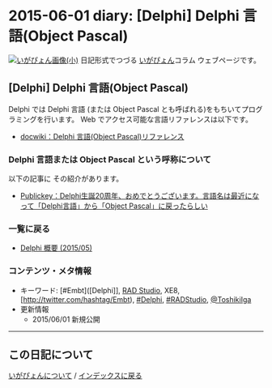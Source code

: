 2015-06-01 diary: [Delphi] Delphi 言語(Object Pascal)
=====================================================================================================
[![いがぴょん画像(小)](https://igapyon.github.io/diary/images/iga200306s.jpg "いがぴょん")](https://igapyon.github.io/diary/memo/memoigapyon.html) 日記形式でつづる [いがぴょん](https://igapyon.github.io/diary/memo/memoigapyon.html)コラム ウェブページです。

## [Delphi] Delphi 言語(Object Pascal)

Delphi では Delphi 言語 (または Object Pascal とも呼ばれる)をもちいてプログラミングを行います。
Web でアクセス可能な言語リファレンスは以下です。

* [docwiki：Delphi 言語(Object Pascal)リファレンス](http://docwiki.embarcadero.com/RADStudio/XE8/ja/Delphi_%E8%A8%80%E8%AA%9E%E3%83%AA%E3%83%95%E3%82%A1%E3%83%AC%E3%83%B3%E3%82%B9)



### Delphi 言語または Object Pascal という呼称について

以下の記事に その紹介があります。

* [Publickey：Delphi生誕20周年、おめでとうございます。言語名は最近になって「Delphi言語」から「Object Pascal」に戻ったらしい](http://www.publickey1.jp/blog/15/delphi20delphiobject_pascal.html)



### 一覧に戻る


* [Delphi 概要 (2015/05)](https://igapyon.github.io/diary/2015/ig150511.html)



### コンテンツ・メタ情報


* キーワード: [#Embt]([Delphi]], [RAD Studio](https://www.embarcadero.com/jp/products/rad-studio), XE8, [http://twitter.com/hashtag/Embt), [#Delphi](http://twitter.com/hashtag/Delphi), [#RADStudio](http://twitter.com/hashtag/RADStudio), [@ToshikiIga](http://twitter.com/ToshikiIga)
* 更新情報
  * 2015/06/01 新規公開




----------------------------------------------------------------------------------------------------

## この日記について
[いがぴょんについて](https://igapyon.github.io/diary/memo/memoigapyon.html) / [インデックスに戻る](https://igapyon.github.io/diary/idxall.html)
